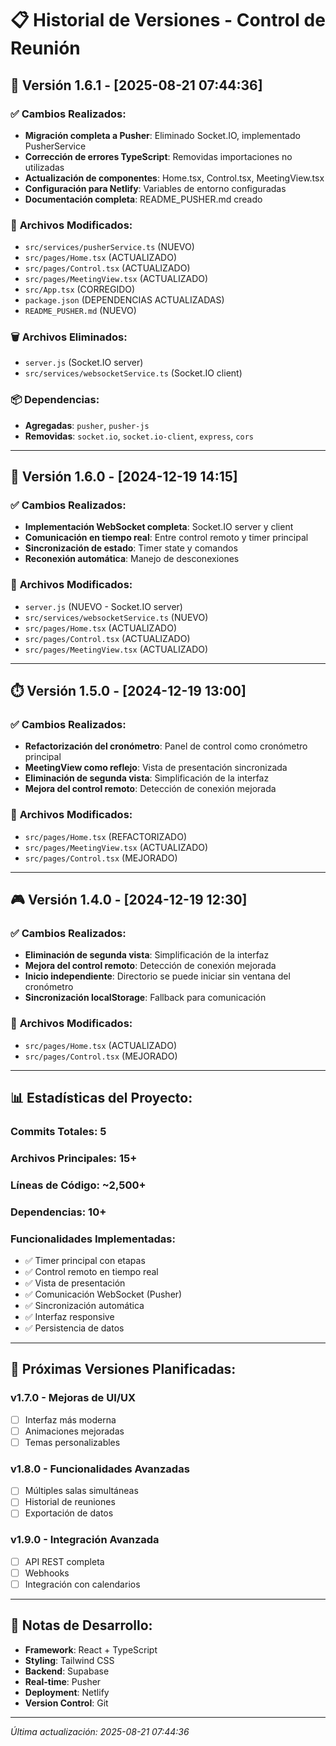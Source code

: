 # 📋 Historial de Versiones - Control de Reunión

## 🚀 Versión 1.6.1 - [2025-08-21 07:44:36]

### ✅ **Cambios Realizados:**
- **Migración completa a Pusher**: Eliminado Socket.IO, implementado PusherService
- **Corrección de errores TypeScript**: Removidas importaciones no utilizadas
- **Actualización de componentes**: Home.tsx, Control.tsx, MeetingView.tsx
- **Configuración para Netlify**: Variables de entorno configuradas
- **Documentación completa**: README_PUSHER.md creado

### 🔧 **Archivos Modificados:**
- `src/services/pusherService.ts` (NUEVO)
- `src/pages/Home.tsx` (ACTUALIZADO)
- `src/pages/Control.tsx` (ACTUALIZADO)
- `src/pages/MeetingView.tsx` (ACTUALIZADO)
- `src/App.tsx` (CORREGIDO)
- `package.json` (DEPENDENCIAS ACTUALIZADAS)
- `README_PUSHER.md` (NUEVO)

### 🗑️ **Archivos Eliminados:**
- `server.js` (Socket.IO server)
- `src/services/websocketService.ts` (Socket.IO client)

### 📦 **Dependencias:**
- **Agregadas**: `pusher`, `pusher-js`
- **Removidas**: `socket.io`, `socket.io-client`, `express`, `cors`

---

## 🔄 Versión 1.6.0 - [2024-12-19 14:15]

### ✅ **Cambios Realizados:**
- **Implementación WebSocket completa**: Socket.IO server y client
- **Comunicación en tiempo real**: Entre control remoto y timer principal
- **Sincronización de estado**: Timer state y comandos
- **Reconexión automática**: Manejo de desconexiones

### 🔧 **Archivos Modificados:**
- `server.js` (NUEVO - Socket.IO server)
- `src/services/websocketService.ts` (NUEVO)
- `src/pages/Home.tsx` (ACTUALIZADO)
- `src/pages/Control.tsx` (ACTUALIZADO)
- `src/pages/MeetingView.tsx` (ACTUALIZADO)

---

## ⏱️ Versión 1.5.0 - [2024-12-19 13:00]

### ✅ **Cambios Realizados:**
- **Refactorización del cronómetro**: Panel de control como cronómetro principal
- **MeetingView como reflejo**: Vista de presentación sincronizada
- **Eliminación de segunda vista**: Simplificación de la interfaz
- **Mejora del control remoto**: Detección de conexión mejorada

### 🔧 **Archivos Modificados:**
- `src/pages/Home.tsx` (REFACTORIZADO)
- `src/pages/MeetingView.tsx` (ACTUALIZADO)
- `src/pages/Control.tsx` (MEJORADO)

---

## 🎮 Versión 1.4.0 - [2024-12-19 12:30]

### ✅ **Cambios Realizados:**
- **Eliminación de segunda vista**: Simplificación de la interfaz
- **Mejora del control remoto**: Detección de conexión mejorada
- **Inicio independiente**: Directorio se puede iniciar sin ventana del cronómetro
- **Sincronización localStorage**: Fallback para comunicación

### 🔧 **Archivos Modificados:**
- `src/pages/Home.tsx` (ACTUALIZADO)
- `src/pages/Control.tsx` (MEJORADO)

---

## 📊 **Estadísticas del Proyecto:**

### **Commits Totales:** 5
### **Archivos Principales:** 15+
### **Líneas de Código:** ~2,500+
### **Dependencias:** 10+

### **Funcionalidades Implementadas:**
- ✅ Timer principal con etapas
- ✅ Control remoto en tiempo real
- ✅ Vista de presentación
- ✅ Comunicación WebSocket (Pusher)
- ✅ Sincronización automática
- ✅ Interfaz responsive
- ✅ Persistencia de datos

---

## 🎯 **Próximas Versiones Planificadas:**

### **v1.7.0** - Mejoras de UI/UX
- [ ] Interfaz más moderna
- [ ] Animaciones mejoradas
- [ ] Temas personalizables

### **v1.8.0** - Funcionalidades Avanzadas
- [ ] Múltiples salas simultáneas
- [ ] Historial de reuniones
- [ ] Exportación de datos

### **v1.9.0** - Integración Avanzada
- [ ] API REST completa
- [ ] Webhooks
- [ ] Integración con calendarios

---

## 📝 **Notas de Desarrollo:**

- **Framework**: React + TypeScript
- **Styling**: Tailwind CSS
- **Backend**: Supabase
- **Real-time**: Pusher
- **Deployment**: Netlify
- **Version Control**: Git

---

*Última actualización: 2025-08-21 07:44:36*
